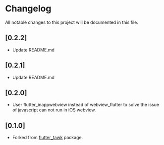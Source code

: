 # Changelog

All notable changes to this project will be documented in this file.

## [0.2.2]
- Update README.md

## [0.2.1]
- Update README.md

## [0.2.0]
- User flutter_inappwebview instead of webview_flutter to solve the issue of javascript can not run in iOS webview.

## [0.1.0]

- Forked from [flutter_tawk](https://pub.dev/packages/flutter_tawk) package.